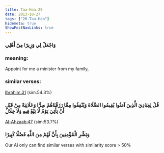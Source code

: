 ```yaml
---
title: Taa-Haa:29
date: 2013-10-27
tags: ["20.Taa-Haa"]
hidemeta: true 
ShowPostNavLinks: true 
---
```

### وَاجْعَلْ لِي وَزِيرًا مِنْ أَهْلِي
### meaning: 
Appoint for me a minister from my family,
### similar verses: 

[Ibrahim:31](/14/31) (sim:54.3%)

### قُلْ لِعِبَادِيَ الَّذِينَ آمَنُوا يُقِيمُوا الصَّلَاةَ وَيُنْفِقُوا مِمَّا رَزَقْنَاهُمْ سِرًّا وَعَلَانِيَةً مِنْ قَبْلِ أَنْ يَأْتِيَ يَوْمٌ لَا بَيْعٌ فِيهِ وَلَا خِلَالٌ

[Al-Ahzaab:47](/33/47) (sim:53.7%)

### وَبَشِّرِ الْمُؤْمِنِينَ بِأَنَّ لَهُمْ مِنَ اللَّهِ فَضْلًا كَبِيرًا

Our AI only can find similar verses with similarity score > 50% 



